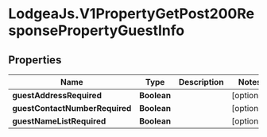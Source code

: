 # LodgeaJs.V1PropertyGetPost200ResponsePropertyGuestInfo

## Properties

Name | Type | Description | Notes
------------ | ------------- | ------------- | -------------
**guestAddressRequired** | **Boolean** |  | [optional] 
**guestContactNumberRequired** | **Boolean** |  | [optional] 
**guestNameListRequired** | **Boolean** |  | [optional] 


